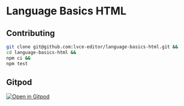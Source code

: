 # Language Basics HTML

## Contributing

```sh
git clone git@github.com:lvce-editor/language-basics-html.git &&
cd language-basics-html &&
npm ci &&
npm test
```

## Gitpod

[![Open in Gitpod](https://gitpod.io/button/open-in-gitpod.svg)](https://gitpod.io/#https://github.com/lvce-editor/language-basics-html)
